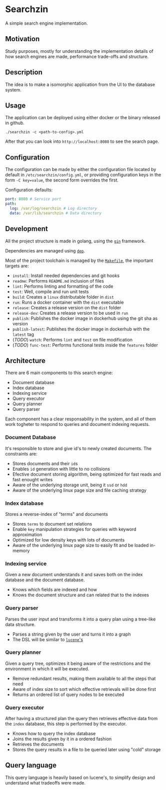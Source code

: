 <!-- vim: ft=markdown:
-->
# Searchzin

A simple search engine implementation.

## Motivation

Study purposes, mostly for understanding the implementation details of how
search engines are made, performance trade-offs and structure.

## Description

The idea is to make a isomorphic application from the UI to the database system.

## Usage

The application can be deployed using either docker or the binary released in
github.

```
./searchzin -c <path-to-config>.yml
```

After that you can look into `http://localhost:8080` to see the search page.

## Configuration

The configuration can be made by either the configuration file located by
default in `/etc/searchzin/config.yml`, or providing configuration keys in the
form `-C key=value`, the second form overrides the first.

Configuration defaults:


```yml
port: 8080 # Service port
path:
  log: /var/log/searchzin # Log directory
  data: /var/lib/searchzin # Data directory
```


## Development

All the project structure is made in golang, using the
[`gin`](https://github.com/gin-gonic/gin) framework.

Dependencies are managed using [`dep`](https://github.com/golang/dep).

Most of the project toolchain is managed by the
[`Makefile`](https://github.com/mateusduboli/searchzin/tree/master/Makefile),
the important targets are:

* `install`: Install needed dependencies and git hooks
* `readme`: Performs `README.md` inclusion of files
* `lint`: Performs linting and formatting of the code
* `test`: Well, compile and run unit tests
* `build`: Creates a `linux` distributable folder in `dist`
* `run`: Runs a docker container with the `dist` executable
* `release`: Creates a release version on the `dist` folder
* `release-dev`: Creates a release version to be used in `run`
* `publish`: Publishes the docker image in dockerhub using the git sha as
    version
* `publish-latest`: Publishes the docker image in dockerhub with the `latest` tag
*  (*TODO*) `watch`: Performs `lint` and `test` on file modification
*  (*TODO*) `func-test`: Performs functional tests inside the `features` folder

## Architecture

There are 6 main components to this search engine:
* Document database
* Index database
* Indexing service
* Query executor
* Query planner
* Query parser

Each component has a clear responsability in the system, and all of them work
togheter to respond to queries and document indexing requests.

### Document Database

It's responsible to store and give id's to newly created documents. The
constraints are:

* Stores documents and their `id`s
* Enables `id` generation with little to no collisions
* Efective document storing algorithm, being optimized for fast reads and fast
    enought writes
* Aware of the underlying storage unit, being it `ssd` or `hdd`
* Aware of the underlying linux page size and file caching strategy

### Index database

Stores a reverse-index of "terms" and documents

* Stores `terms` to document set relations
* Enable `key` manipulation strategies for queries with keyword approximation
* Optimized for low density keys with lots of documents
* Aware of the underlying linux page size to easily fit and be loaded in-memory

### Indexing service

Given a new document understands it and saves both on the index database and the
document database.

* Knows which fields are indexed and how
* Knows the document structure and can related that to the indexes

### Query parser

Parses the user input and transforms it into a query plan using a tree-like
data structure.

* Parses a string given by the user and turns it into a graph
* The DSL will be similar to [`lucene`'s](https://lucene.apache.org/)

### Query planner

Given a query tree, optimizes it being aware of the restrictions and the
environment in which it will be executed.

* Remove redundant results, making them available to all the steps that need
* Aware of index size to sort which effective retrievals will be done first
* Returns an ordered list of query nodes to be executed

### Query executor

After having a structured plan the query then retrieves effective data from the
`index` database, this step is performed by the executor.

* Knows how to query the index database
* Joins the results given by it in a ordered fashion
* Retrieves the documents
* Stores the query results in a file to be queried later using "cold" storage

## Query language

This query language is heavily based on lucene's, to simplify design and
understand what tradeoffs were made.